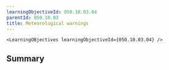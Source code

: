 ```yaml
---
learningObjectiveId: 050.10.03.04
parentId: 050.10.03
title: Meteorological warnings
---
```


```tsx eval
<LearningOBjectives learningObjectiveId={050.10.03.04} />
```

## Summary
